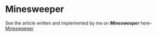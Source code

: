 # Minesweeper

See the article written and implemented by me on ***Minesweeper*** here- [Minesweeper](http://www.geeksforgeeks.org/cpp-implementation-minesweeper-game/)
